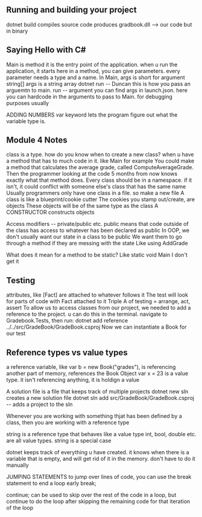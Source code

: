 Running and building your project
---------------------------------
dotnet build compiles source code
    produces gradbook.dll --> our code but in binary

Saying Hello with C#
--------------------
Main is  method
it is the entry point of the application. when u run the application, it starts here
in a method, you can give parameters. every parameter needs a type and a name. In Main, args is short for argument
string[] args is a string array
dotnet run -- Duncan 
this is how you pass an arguemtn to main. run -- argument
you can find args in launch.json. here you can hardcode in the arguments to pass to Main. for debugging purposes usually

ADDING NUMBERS
var keyword lets the program figure out what the variable type is.

Module 4 Notes
----------------
class is a type.
how do you know when to create a new class? when u have a method that has to much code in it. like Main for example
You could make a method that calculates the average grade, called ComputeAverageGrade. Then the programmer looking at the code 5 months from now knows exactly what that method does.
Every class should be in a namespace. if it isn't, it could conflict with someone else's class that has the same name
Usually programmers only have one class in a file. so make a new file
A class is like a blueprint/cookie cutter
The cookies you stamp out/create, are objects
These objects will be of the same type as the class
A CONSTRUCTOR constructs objects 

Access modifiers -- private/public etc.
public means that code outside of the class has access to whatever has been declared as public
In OOP, we don't usually want our state in a class to be public
We want them to go through a method if they are messing with the state
Like using AddGrade

What does it mean for a method to be static? Like static void Main
I don't get it

Testing
---------------
attributes, like [Fact] are attached to whatever follows it
The test will look for parts of code with Fact attached to it
Triple A of testing = arrange, act, assert
To allow us to access classes from our project, we needed to add a reference to the project. u can do this in the terminal. navigate to Gradebook.Tests, then run: dotnet add reference ../../src/GradeBook/GradeBook.csproj 
Now we can instantiate a Book for our test

Reference types vs value types
-----------------------------
a reference variable, like var b = new Book("grades"), is referencing another part of memory, references the Book Object
var x = 23 is a value type. it isn't referencing anything, it is holdign a value

A solution file is a file that keeps track of multiple projects
dotnet new sln creates a new solution file
dotnet sln add src/GradeBook/GradeBook.csproj  -- adds a project to the sln

Whenever you are working with something thjat has been defined by a class, then you are working with a reference type

string is a reference type that behaves like a value type
int, bool, double etc. are all value types. string is a special case

dotnet keeps track of everything u have created. it knows when there is a variable that is empty, and will get rid of it in the memory. don't have to do it manually

JUMPING STATEMENTS
to jump over lines of code, you can use the break statement to end a loop early
break;

continue; can be used to skip over the rest of the code in a loop, but continue to do the loop after skipping the remaining code for that iteration of the loop